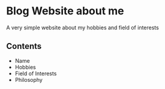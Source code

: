 # Blog Website about me
A very simple website about my hobbies and field of interests
## Contents
- Name
- Hobbies
- Field of Interests
- Philosophy
